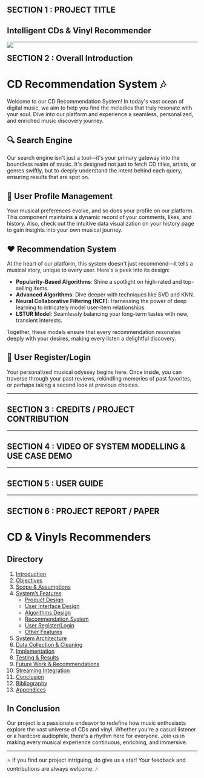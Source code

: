 ﻿## SECTION 1 : PROJECT TITLE
## Intelligent CDs & Vinyl Recommender

<img src="coffeeSite.png"
     style="float: left; margin-right: 0px;" />

---

## SECTION 2 : Overall Introduction
# CD Recommendation System :notes:

Welcome to our CD Recommendation System! In today's vast ocean of digital music, we aim to help you find the melodies that truly resonate with your soul. Dive into our platform and experience a seamless, personalized, and enriched music discovery journey.

## :mag: Search Engine 
Our search engine isn't just a tool—it's your primary gateway into the boundless realm of music. It's designed not just to fetch CD titles, artists, or genres swiftly, but to deeply understand the intent behind each query, ensuring results that are spot on.

## :bust_in_silhouette: User Profile Management 
Your musical preferences evolve, and so does your profile on our platform. This component maintains a dynamic record of your comments, likes, and history. Also, check out the intuitive data visualization on your history page to gain insights into your own musical journey.

## :heart: Recommendation System 
At the heart of our platform, this system doesn't just recommend—it tells a musical story, unique to every user. Here's a peek into its design:
- **Popularity-Based Algorithms**: Shine a spotlight on high-rated and top-selling items.
- **Advanced Algorithms**: Dive deeper with techniques like SVD and KNN.
- **Neural Collaborative Filtering (NCF)**: Harnessing the power of deep learning to intricately model user-item relationships.
- **LSTUR Model**: Seamlessly balancing your long-term tastes with new, transient interests. 

Together, these models ensure that every recommendation resonates deeply with your desires, making every listen a delightful discovery.

## :key: User Register/Login 
Your personalized musical odyssey begins here. Once inside, you can traverse through your past reviews, rekindling memories of past favorites, or perhaps taking a second look at previous choices.

---

## SECTION 3 : CREDITS / PROJECT CONTRIBUTION


---

## SECTION 4 : VIDEO OF SYSTEM MODELLING & USE CASE DEMO



---

## SECTION 5 : USER GUIDE


---
## SECTION 6 : PROJECT REPORT / PAPER
# CD & Vinyls Recommenders

## Directory
1. [Introduction](#introduction)
2. [Objectives](#objectives)
3. [Scope & Assumptions](#scope-assumptions)
4. [System’s Features](#systems-features)
    * [Product Design](#product-design)
    * [User Interface Design](#user-interface-design)
    * [Algorithms Design](#algorithms-design)
    * [Recommendation System](#recommendation-system)
    * [User Register/Login](#user-register-login)
    * [Other Features](#other-features)
5. [System Architecture](#system-architecture)
6. [Data Collection & Cleaning](#data-collection-cleaning)
7. [Implementation](#implementation)
8. [Testing & Results](#testing-results)
9. [Future Work & Recommendations](#future-work-recommendations)
10. [Streaming Integration](#streaming-integration)
11. [Conclusion](#conclusion)
12. [Bibliography](#bibliography)
13. [Appendices](#appendices)

## In Conclusion
Our project is a passionate endeavor to redefine how music enthusiasts explore the vast universe of CDs and vinyl. Whether you're a casual listener or a hardcore audiophile, there's a rhythm here for everyone. Join us in making every musical experience continuous, enriching, and immersive.

---

:star: If you find our project intriguing, do give us a star! Your feedback and contributions are always welcome. :notes:
